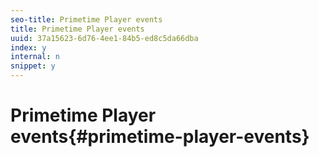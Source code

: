 ```yaml
---
seo-title: Primetime Player events
title: Primetime Player events
uuid: 37a15623-6d76-4ee1-84b5-ed8c5da66dba
index: y
internal: n
snippet: y
---
```


# Primetime Player events{#primetime-player-events}

